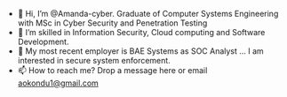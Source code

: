 - 👋 Hi, I’m @Amanda-cyber. Graduate of Computer Systems Engineering with MSc in Cyber Security and Penetration Testing 
- 👀 I’m skilled in Information Security, Cloud computing and Software Development.
- 🌱 My most recent employer is BAE Systems as SOC Analyst ... I am interested in secure system enforcement. 
- 📫 How to reach me? Drop a message here or email aokondu1@gmail.com 
<!---
Amanda-cyber/Amanda-cyber is a ✨ special ✨ repository because its `README.md` (this file) appears on your GitHub profile.
You can click the Preview link to take a look at your changes.
--->
